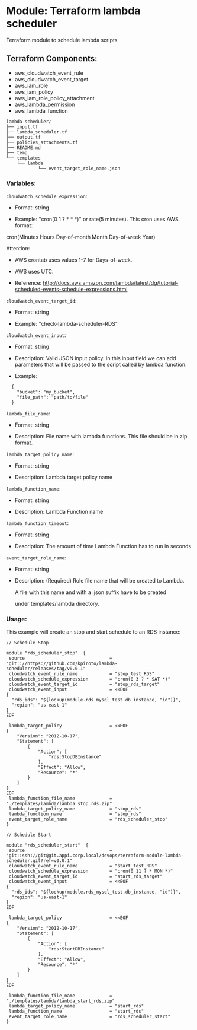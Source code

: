 # Module: Terraform lambda scheduler

Terraform module to schedule lambda scripts

## Terraform Components:

 - aws_cloudwatch_event_rule
 - aws_cloudwatch_event_target
 - aws_iam_role
 - aws_iam_policy
 - aws_iam_role_policy_attachment
 - aws_lambda_permission
 - aws_lambda_function

```
lambda-scheduler/
├── input.tf
├── lambda_scheduler.tf
├── output.tf
├── policies_attachments.tf
├── README.md
├── temp
└── templates
    └── lambda
            └── event_target_role_name.json
```

### Variables:

`cloudwatch_schedule_expression`:

  - Format: string

  - Example: "cron(0 1 ? * * *)" or rate(5 minutes). This cron uses AWS format:

  cron(Minutes Hours Day-of-month Month Day-of-week Year)

  Attention:

  - AWS crontab uses values 1-7 for Days-of-week.
  - AWS uses UTC.

  - Reference: http://docs.aws.amazon.com/lambda/latest/dg/tutorial-scheduled-events-schedule-expressions.html

`cloudwatch_event_target_id`:

  - Format: string

  - Example: "check-lambda-scheduler-RDS"

`cloudwatch_event_input`:

  - Format: string

  - Description: Valid JSON input policy. In this input field we can add
    parameters that will be passed to the script called by lambda function.

  - Example:

```
  {
    "bucket": "my_bucket",
    "file_path": "path/to/file"
  }
```

`lambda_file_name`:

  - Format: string

  - Description: File name with lambda functions. This file should be in zip format.

`lambda_target_policy_name`:

  - Format: string

  - Description: Lambda target policy name

`lambda_function_name`:

  - Format: string

  - Description: Lambda Function name

`lambda_function_timeout`:

  - Format: string

  - Description: The amount of time Lambda Function has to run in seconds

`event_target_role_name`:

  - Format: string

  - Description: (Required) Role file name that will be created to Lambda.

    A file with this name and with a .json suffix have to be created

    under templates/lambda directory.

### Usage:

This example will create an stop and start schedule to an RDS instance:

```
// Schedule Stop

module "rds_scheduler_stop"  {
 source                                = "git:://https://github.com/kpiroto/lambda-scheduler/releases/tag/v0.0.1"
 cloudwatch_event_rule_name            = "stop_test_RDS"
 cloudwatch_schedule_expression        = "cron(0 3 ? * SAT *)"
 cloudwatch_event_target_id            = "stop_rds_target"
 cloudwatch_event_input                = <<EOF
{
  "rds_ids": "${lookup(module.rds_mysql_test.db_instance, "id")}",
  "region": "us-east-1"
}
EOF

 lambda_target_policy                  = <<EOF
{
    "Version": "2012-10-17",
    "Statement": [
        {
            "Action": [
                "rds:StopDBInstance"
            ],
            "Effect": "Allow",
            "Resource": "*"
        }
    ]
}
EOF
 lambda_function_file_name             = "./templates/lambda/lambda_stop_rds.zip"
 lambda_target_policy_name             = "stop_rds"
 lambda_function_name                  = "stop_rds"
 event_target_role_name                = "rds_scheduler_stop"
}

// Schedule Start

module "rds_scheduler_start"  {
 source                                = "git::ssh://git@git.appi.corp.local/devops/terraform-module-lambda-scheduler.git?ref=v0.0.1"
 cloudwatch_event_rule_name            = "start_test_RDS"
 cloudwatch_schedule_expression        = "cron(0 11 ? * MON *)"
 cloudwatch_event_target_id            = "start_rds_target"
 cloudwatch_event_input                = <<EOF
{
  "rds_ids": "${lookup(module.rds_mysql_test.db_instance, "id")}",
  "region": "us-east-1"
}
EOF

 lambda_target_policy                  = <<EOF
{
    "Version": "2012-10-17",
    "Statement": [
        {
            "Action": [
                "rds:StartDBInstance"
            ],
            "Effect": "Allow",
            "Resource": "*"
        }
    ]
}
EOF

 lambda_function_file_name             = "./templates/lambda/lambda_start_rds.zip"
 lambda_target_policy_name             = "start_rds"
 lambda_function_name                  = "start_rds"
 event_target_role_name                = "rds_scheduler_start"
}
```
